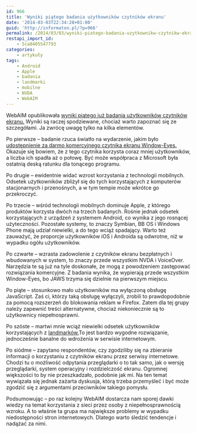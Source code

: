 ```yaml
---
id: 966
title: 'Wyniki piątego badania użytkowników czytników ekranu'
date: '2014-03-03T22:34:28+01:00'
guid: 'http://informaton.pl/?p=966'
permalink: /2014/03/03/wyniki-piatego-badania-uzytkownikw-czytnikw-ekranu/
restapi_import_id:
    - 5ca8405547793
categories:
    - artykuły
tags:
    - Android
    - Apple
    - badania
    - landmarki
    - mobilne
    - NVDA
    - WebAIM
---
```


WebAIM opublikowała [wyniki piątego już badania użytkowników czytników ekranu.](http://webaim.org/projects/screenreadersurvey5/) Wyniki są raczej spodziewane, chociaż warto zapoznać się ze szczegółami. Ja zwrócę uwagę tylko na kilka elementów.

Po pierwsze – badanie rzuca światło na wydarzenie, jakim było [udostępnienie za darmo komercyjnego czytnika ekranu Window-Eyes.](http://informaton.pl/?p=925) Okazuje się bowiem, że z tego czytnika korzysta coraz mniej użytkowników, a liczba ich spadła aż o połowę. Być może współpraca z Microsoft była ostatnią deską ratunku dla tonącego programu.

Po drugie – ewidentnie widać wzrost korzystania z technologii mobilnych. Odsetek użytkowników zbliżył się do tych korzystających z komputerów stacjonarnych i przenośnych, a w tym tempie może wkrótce go przekroczyć.

Po trzecie – wśród technologii mobilnych dominuje Apple, z którego produktów korzysta dwóch na trzech badanych. Rośnie jednak odsetek korzystających z urządzeń z systemem Android, co wynika z jego rosnącej użyteczności. Pozostałe systemy, to znaczy Symbian, BB OS i Windows Phone mają udział niewielki, a do tego wciąż spadający. Warto też zauważyć, że proporcje użytkowników iOS i Androida są odwrotne, niż w wypadku ogółu użytkowników.

Po czwarte – wzrasta zadowolenie z czytników ekranu bezpłatnych i wbudowanych w system, to znaczy przede wszystkim NVDA i VoiceOver. Narzędzia te są już na tyle doskonałe, że mogą z powodzeniem zastępować rozwiązania komercyjne. Z badania wynika, że wypierają przede wszystkim Window-Eyes, bo JAWS trzyma się dzielnie na pierwszym miejscu.

Po piąte – stosunkowo mało użytkowników ma wyłączoną obsługę JavaScript. Zaś ci, którzy taką obsługę wyłączyli, zrobili to prawdopodobnie za pomocą rozszerzeń do blokowania reklam w Firefox. Zatem dla tej grupy należy zapewnić treści alternatywne, chociaż niekoniecznie są to użytkownicy niepełnosprawni.

Po szóste – martwi mnie wciąż niewielki odsetek użytkowników korzystających z [landmarków.](http://informaton.pl/?p=634)To jest bardzo wygodne rozwiązanie, jednocześnie banalne do wdrożenia w serwisie internetowym.

Po siódme – zapytano respondentów, czy zgodziliby się na zbieranie informacji o korzystaniu z czytników ekranu przez serwisy internetowe. Chodzi tu o możliwość odpytania przeglądarki o to tak samo, jak o wersję przeglądarki, system operacyjny i rozdzielczość ekranu. Ogromnej większości to by nie przeszkadzało, podobnie jak mi. Na ten temat wywiązała się jednak zażarta dyskusja, którą trzeba przemyśleć i być może zgodzić się z argumentami przeciwników takiego pomysłu.

Podsumowując – po raz kolejny WebAIM dostarcza nam sporej dawki wiedzy na temat korzystania z sieci przez osoby z niepełnosprawnością wzroku. A to właśnie ta grupa ma największe problemy w wypadku niedostępności stron internetowych. Dlatego warto śledzić tendencje i nadążać za nimi.

